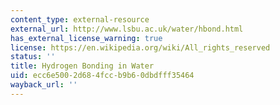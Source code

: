```yaml
---
content_type: external-resource
external_url: http://www.lsbu.ac.uk/water/hbond.html
has_external_license_warning: true
license: https://en.wikipedia.org/wiki/All_rights_reserved
status: ''
title: Hydrogen Bonding in Water
uid: ecc6e500-2d68-4fcc-b9b6-0dbdfff35464
wayback_url: ''
---
```


